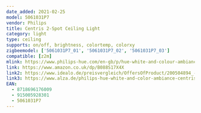 ```yaml
---
date_added: 2021-02-25
model: 5061031P7
vendor: Philips
title: Centris 2-Spot Ceiling Light
category: light
type: ceiling
supports: on/off, brightness, colortemp, colorxy
zigbeemodel: ['5061031P7_01', '5061031P7_02', '5061031P7_03']
compatible: [z2m]
mlink: https://www.philips-hue.com/en-gb/p/hue-white-and-colour-ambiance-centris-2-spot-ceiling-light/5061031P7
link: https://www.amazon.co.uk/dp/B088S17X4X
link2: https://www.idealo.de/preisvergleich/OffersOfProduct/200504894_-hue-white-and-color-ambiance-centris-2er-deckenspot-bluetooth-weiss-5061031p7-philips.html
link3: https://www.alza.de/philips-hue-white-and-color-ambiance-centris
EAN: 
  - 8718696176009
  - 915005928301
  - 5061031P7
---
```

